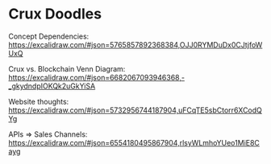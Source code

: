 # Crux Doodles

Concept Dependencies:
https://excalidraw.com/#json=5765857892368384,OJJ0RYMDuDx0CJtjfoWUxQ

Crux vs. Blockchain Venn Diagram:
https://excalidraw.com/#json=6682067093946368,-_gkydndpIOKQk2uGkYiSA

Website thoughts:
https://excalidraw.com/#json=5732956744187904,uFCqTE5sbCtorr6XCodQYg

APIs => Sales Channels:
https://excalidraw.com/#json=6554180495867904,rlsyWLmhoYUeo1MiE8Cayg

